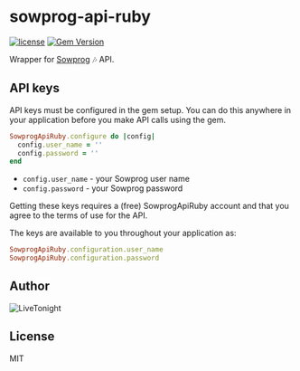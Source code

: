 # sowprog-api-ruby

[![license](https://img.shields.io/github/license/mashape/apistatus.svg)]()
[![Gem Version](https://badge.fury.io/rb/sowprog-api-ruby.svg)](https://badge.fury.io/rb/sowprog-api-ruby)

Wrapper for [Sowprog](https://www.sowprog.com/) 🎶 API.

## API keys

API keys must be configured in the gem setup. You can do this anywhere in your application before you make API calls using the gem.

```ruby
SowprogApiRuby.configure do |config|
  config.user_name = ''
  config.password = ''
end
```

* `config.user_name` - your Sowprog user name
* `config.password` - your Sowprog password

Getting these keys requires a (free) SowprogApiRuby account and that you agree to the terms of use for the API.

The keys are available to you throughout your application as:

```ruby
SowprogApiRuby.configuration.user_name
SowprogApiRuby.configuration.password
```
## Author

![LiveTonight](https://res.cloudinary.com/dcyafbpoh/image/upload/w_200/v1602761423/logo_vert_noir_plat.png)

## License

MIT
